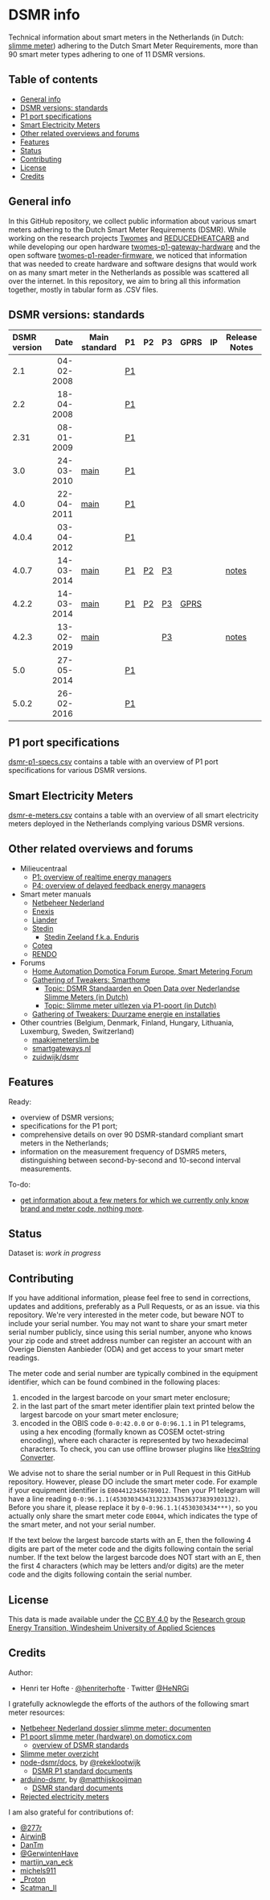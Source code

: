 # DSMR info <!-- omit in toc -->

Technical information about smart meters in the Netherlands (in Dutch: [slimme meter](https://nl.wikipedia.org/wiki/Slimme_meter)) adhering to the Dutch Smart Meter Requirements, more than 90 smart meter types adhering to one of 11 DSMR versions. 

## Table of contents  <!-- omit in toc -->
- [General info](#general-info)
- [DSMR versions: standards](#dsmr-versions-standards)
- [P1 port specifications](#p1-port-specifications)
- [Smart Electricity Meters](#smart-electricity-meters)
- [Other related overviews and forums](#other-related-overviews-and-forums)
- [Features](#features)
- [Status](#status)
- [Contributing](#contributing)
- [License](#license)
- [Credits](#credits)

## General info

In this GitHub repository, we collect public information about various smart meters adhering to the Dutch Smart Meter Requirements (DSMR). While working on the research projects [Twomes](https://edu.nl/9fv8w) and [REDUCEDHEATCARB](https://edu.nl/gutuc) and while developing our open hardware [twomes-p1-gateway-hardware](https://github.com/energietransitie/twomes-p1-gateway-hardware) and the open software [twomes-p1-reader-firmware](https://github.com/energietransitie/twomes-p1-reader-firmware), we noticed that information that was needed to create hardware and software designs that would work on as many smart meter in the Netherlands as possible was scattered all over the internet. In this repository, we aim to bring all this information together, mostly in tabular form as .CSV files.

## DSMR versions: standards 

| DSMR version |       Date | Main standard                                                                                                                             | P1                                                                                                                              | P2                                                                                                                              | P3                                                                                                                              | GPRS                                                                                   | IP  | Release Notes                                                                                                                      |
| :----------- | ---------: | ----------------------------------------------------------------------------------------------------------------------------------------- | ------------------------------------------------------------------------------------------------------------------------------- | ------------------------------------------------------------------------------------------------------------------------------- | ------------------------------------------------------------------------------------------------------------------------------- | -------------------------------------------------------------------------------------- | --- | ---------------------------------------------------------------------------------------------------------------------------------- |
| 2.1          | 04-02-2008 |                                                                                                                                           | [P1](https://github.com/reneklootwijk/node-dsmr/blob/master/docs/P1%20Companion%20Standard%202.1.pdf)                           |                                                                                                                                 |                                                                                                                                 |                                                                                        |     |                                                                                                                                    |
| 2.2          | 18-04-2008 |                                                                                                                                           | [P1](https://github.com/reneklootwijk/node-dsmr/blob/master/docs/P1%20Companion%20Standard%202.2.pdf)                           |                                                                                                                                 |                                                                                                                                 |                                                                                        |     |                                                                                                                                    |
| 2.31         | 08-01-2009 |                                                                                                                                           | [P1](https://github.com/reneklootwijk/node-dsmr/blob/master/docs/P1%20Companion%20Standard%202.31.pdf)                          |                                                                                                                                 |                                                                                                                                 |                                                                                        |     |                                                                                                                                    |
| 3.0          | 24-03-2010 | [main](http://77.161.176.191/domoticx/handleidingen/p1-poort/Main%20Document%20DSMR%20v3.0%20%282010-03-24%29%20Netbeheer%20Nederland.7z) | [P1](https://github.com/reneklootwijk/node-dsmr/blob/master/docs/P1%20Companion%20Standard%203.0.pdf)                           |                                                                                                                                 |                                                                                                                                 |                                                                                        |     |                                                                                                                                    |
| 4.0          | 22-04-2011 | [main](https://github.com/matthijskooijman/arduino-dsmr/blob/master/specs/DSMR%20v4.0%20Main%20Document.pdf)                              | [P1](https://github.com/reneklootwijk/node-dsmr/blob/master/docs/P1%20Companion%20Standard%204.0.pdf)                           |                                                                                                                                 |                                                                                                                                 |                                                                                        |     |                                                                                                                                    |
| 4.0.4        | 03-04-2012 |                                                                                                                                           | [P1](https://github.com/reneklootwijk/node-dsmr/blob/master/docs/P1%20Companion%20Standard%204.0.4.pdf)                         |                                                                                                                                 |                                                                                                                                 |                                                                                        |     |                                                                                                                                    |
| 4.0.7        | 14-03-2014 | [main](https://web.archive.org/web/20190524205301/https://www.netbeheernederland.nl/_upload/Files/Slimme_meter_15_91e8f3e526.pdf)         | [P1](https://web.archive.org/web/20190524205310/https://www.netbeheernederland.nl/_upload/Files/Slimme_meter_15_2bff566986.pdf) | [P2](https://web.archive.org/web/20190524205313/https://www.netbeheernederland.nl/_upload/Files/Slimme_meter_15_8b8bc57ddd.pdf) | [P3](https://web.archive.org/web/20190524205318/https://www.netbeheernederland.nl/_upload/Files/Slimme_meter_15_1f3c5c9b2c.pdf) |                                                                                        |     | [notes](https://web.archive.org/web/20190524205321/https://www.netbeheernederland.nl/_upload/Files/Slimme_meter_15_40f025334f.pdf) |
| 4.2.2        | 14-03-2014 | [main](https://web.archive.org/web/20221129154031/https://www.netbeheernederland.nl/_upload/Files/Slimme_meter_15_7b581ff014.pdf)                                                    | [P1](https://web.archive.org/web/20231118174253/https://www.netbeheernederland.nl/_upload/Files/Slimme_meter_15_32ffe3cc38.pdf)                                            | [P2](https://www.netbeheernederland.nl/_upload/Files/Slimme_meter_15_5f06987971.pdf)                                            | [P3](https://web.archive.org/web/20231118174253/https://www.netbeheernederland.nl/_upload/Files/Slimme_meter_15_0e376a0ec9.pdf)                                            | [GPRS](https://web.archive.org/web/20231118174253/https://www.netbeheernederland.nl/_upload/Files/Slimme_meter_15_b4d3ea07ab.pdf) |     |                                                                                                                                    |
| 4.2.3        | 13-02-2019 | [main](https://web.archive.org/web/20231118174517/https://www.netbeheernederland.nl/_upload/Files/Slimme_meter_15_bf3be9c18c.pdf)                                                    |                                                                                                                                 |                                                                                                                                 | [P3](https://web.archive.org/web/20231118174253/https://www.netbeheernederland.nl/_upload/Files/Slimme_meter_15_9e94f87c14.pdf)                                            |                                                                                        |     | [notes](https://web.archive.org/web/20231118174253/https://www.netbeheernederland.nl/_upload/Files/Slimme_meter_15_edb9de8bb4.pdf)                                            |
| 5.0          | 27-05-2014 |                                                                                                                                           | [P1](https://github.com/reneklootwijk/node-dsmr/blob/master/docs/P1%20Companion%20Standard%205.0.pdf)                           |                                                                                                                                 |                                                                                                                                 |                                                                                        |     |                                                                                                                                    |
| 5.0.2        | 26-02-2016 |                                                                                                                                           | [P1](https://web.archive.org/web/20231220023130/https://www.netbeheernederland.nl/_upload/Files/Slimme_meter_15_a727fce1f1.pdf)                                            |                                                                                                                                 |                                                                                                                                 |                                                                                        |     |                                                                                                                                    |

## P1 port specifications

[dsmr-p1-specs.csv](dsmr-p1-specs.csv) contains a table with an overview of P1 port specifications for various DSMR versions. 

## Smart Electricity Meters

[dsmr-e-meters.csv](dsmr-e-meters.csv) contains a table with an overview of all smart electricity meters deployed in the Netherlands complying various DSMR versions.

## Other related overviews and forums
* Milieucentraal
  * [P1: overview of realtime energy managers](https://www.milieucentraal.nl/energie-besparen/inzicht-in-je-energierekening/overzicht-energieverbruiksmanagers/#realtime-verbruik)
  * [P4: overview of delayed feedback energy managers](https://www.milieucentraal.nl/energie-besparen/inzicht-in-je-energierekening/overzicht-energieverbruiksmanagers/#vertraagde-feedback)
* Smart meter manuals
  * [Netbeheer Nederland](https://www.netbeheernederland.nl/veelgestelde-vragen)
  * [Enexis](https://www.enexis.nl/meter/handleiding-slimme-meter)
  * [Liander](https://www.liander.nl/mkb/meters/handleidingen/?field_meter_type_value[0]=2&field_smart_meter_value=1)
  * [Stedin](https://www.stedin.net/slimme-meter/overzicht-handleidingen)
    * [Stedin Zeeland f.k.a. Enduris](https://zeeland.stedin.net/slimme-meter/handleidingen)
  * [Coteq](https://coteqnetbeheer.nl/meters-meterstanden/handleidingen)
  * [RENDO](https://www.rendonetwerken.nl/thuis/meter-meterstanden/#info-handleidingen)
* Forums
  * [Home Automation Domotica Forum Europe, Smart Metering Forum](https://www.domoticaforum.eu/viewforum.php?f=71)
  * [Gathering of Tweakers: Smarthome](https://gathering.tweakers.net/forum/list_topics/140)
    * [Topic: DSMR Standaarden en Open Data over Nederlandse Slimme Meters (in Dutch)](https://gathering.tweakers.net/forum/list_messages/2216566)
    * [Topic: Slimme meter uitlezen via P1-poort (in Dutch)](https://gathering.tweakers.net/forum/list_messages/1578510/146)
  * [Gathering of Tweakers: Duurzame energie en installaties](https://gathering.tweakers.net/forum/list_topics/71)
* Other countries (Belgium, Denmark, Finland, Hungary, Lithuania, Luxemburg, Sweden, Switzerland)
  * [maakjemeterslim.be](https://maakjemeterslim.be/aanbieder#de-p1-poort)
  * [smartgateways.nl](https://smartgateways.nl/en/smart-meter-overview/)
  * [zuidwijk/dsmr](https://github.com/zuidwijk/dsmr)
 
## Features

Ready:

* overview of DSMR versions;
* specifications for the P1 port;
* comprehensive details on over 90 DSMR-standard compliant smart meters in the Netherlands;
* information on the measurement frequency of DSMR5 meters, distinguishing between second-by-second and 10-second interval measurements.

To-do:

* [get information about a few meters for which we currently only know brand and meter code, nothing more](https://gathering.tweakers.net/forum/list_message/77112824#77112824).  

## Status

Dataset is: _work in progress_ 

## Contributing

If you have additional information, please feel free to send in corrections, updates and additions, preferably as a Pull Requests, or as an issue. via this repository. We're very interested in the meter code, but beware NOT to include your serial number. You may not want to share your smart meter serial number publicly, since using this serial number, anyone who knows your zip code and street address number can register an account with an Overige Diensten Aanbieder (ODA) and get access to your smart  meter readings. 

The meter code and serial number are typically combined in the equipment identifier, which can be found combined in the following places:

1. encoded in the largest barcode on your smart meter enclosure;
2. in the last part of the smart meter identifier plain text printed below the largest barcode on your smart meter enclosure;
3. encoded in the OBIS code `0-0:42.0.0` or `0-0:96.1.1` in P1 telegrams, using a hex encoding (formally known as COSEM octet-string encoding), where each character is represented by two hexadecimal characters. To check, you can use offline browser plugins like [HexString Converter](https://chromewebstore.google.com/detail/hexstring-converter/libajdoapablnccbiakfbjjoofohelah?pli=1).

We advise not to share the serial number or in Pull Request in this GitHub repository. However, please DO include the smart meter code. For example if your equipment identifier is   `E0044123456789012`. Then your P1 telegram will have a line reading `0-0:96.1.1(4530303434313233343536373839303132)`. Before you share it, please replace it by `0-0:96.1.1(4530303434***)`, so you actually only share the smart meter code `E0044`, which indicates the type of the smart meter, and not your serial number. 

If the text below the largest barcode starts with an E, then the following 4 digits are part of the meter code and the digits following contain the serial number. If the text below the largest barcode does NOT start with an E, then the first 4 characters (which may be letters and/or digits) are the meter code and the digits following contain the serial number.

## License

This data is made available under the [CC BY 4.0](./LICENSE.md) by the [Research group Energy Transition, Windesheim University of Applied Sciences](https://windesheim.nl/energietransitie) 

## Credits

Author:

* Henri ter Hofte · [@henriterhofte](https://github.com/henriterhofte) · Twitter [@HeNRGi](https://twitter.com/HeNRGi)
 
I gratefully acknowlegde the efforts of the authors of the following smart meter resources:

* [Netbeheer Nederland dossier slimme meter: documenten ](https://www.netbeheernederland.nl/dossiers/slimme-meter-15/documenten)
* [P1 poort slimme meter (hardware) on domoticx.com](https://domoticx.com/p1-poort-slimme-meter-hardware/)
  * [overview of DSMR standards](http://domoticx.phoenixinteractive.nl/handleidingen/p1-poort)
* [Slimme meter overzicht](https://smartgateways.nl/overzicht-slimme-meters/)
* [node-dsmr/docs](https://github.com/reneklootwijk/node-dsmr/), by [@rekeklootwijk](https://github.com/reneklootwijk)
  * [DSMR P1 standard documents](https://github.com/reneklootwijk/node-dsmr/tree/master/docs)
* [arduino-dsmr](https://github.com/matthijskooijman/arduino-dsmr), by [@matthijskooijman](https://github.com/matthijskooijman)
  * [DSMR standard documents](https://github.com/matthijskooijman/arduino-dsmr)
* [Rejected electricity meters](https://www.rdi.nl/onderwerpen/elektriciteitsmeters-gasmeters-en-warmtemeters/documenten/publicaties/2018/juli/16/overzicht-afgekeurde-meters)

I am also grateful for contributions of:

* [@277r](https://github.com/277r)
* [AirwinB](https://tweakers.net/gallery/259529)
* [DanTm](https://tweakers.net/gallery/58928/)
* [@GerwintenHave](https://github.com/GerwintenHave)
* [martijn_van_eck](https://tweakers.net/gallery/638943/)
* [michels911](https://tweakers.net/gallery/406121)
* [_Proton](https://tweakers.net/gallery/430617/)
* [Scatman_II](https://tweakers.net/gallery/42833)

